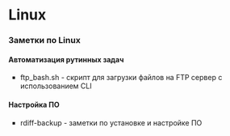 # Linux
<h3>Заметки по Linux</h3>
<h4>Автоматизация рутинных задач</h4>
  <ul type="square">
    <li>ftp_bash.sh - скрипт для загрузки файлов на FTP сервер с использованием CLI</li>
  </ul>
<h4>Настройка ПО</h4>
  <ul type="square">
    <li>rdiff-backup - заметки по установке и настройке ПО </li>
  </ul>
